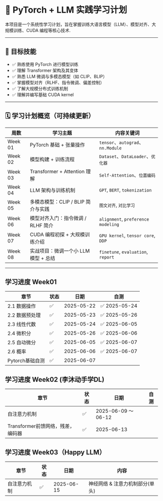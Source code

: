 # 🧠 PyTorch + LLM 实践学习计划

本项目是一个系统性学习计划，旨在掌握训练大语言模型（LLM）、模型对齐、大规模训练、CUDA 编程等核心技术.

---

## 🎯 目标技能

- ✅ 熟练使用 PyTorch 进行模型训练
- ✅ 理解 Transformer 架构及其变体
- ✅ 熟悉 LLM 微调与多模态模型（如 CLIP、BLIP）
- ✅ 掌握模型对齐（RLHF、指令微调、偏差控制）
- ✅ 了解大规模分布式训练机制
- ✅ 理解并编写基础 CUDA kernel

---

## 🗓️ 学习计划概览（可持续更新）

| 周数 | 学习主题                                  | 内容关键词 |
|------|-------------------------------------------|-------------|
| Week 01 | PyTorch 基础 + 张量操作                   | `tensor`、`autograd`、`nn.Module` |
| Week 02 | 模型构建 + 训练流程                     | `Dataset`、`DataLoader`、`优化器` |
| Week 03 | Transformer + Attention 理解            | `Self-Attention`、`位置编码` |
| Week 04 | LLM 架构与训练机制                     | `GPT`, `BERT`, `tokenization` |
| Week 05 | 多模态模型：CLIP / BLIP 简介与实践     | `图文对齐`, `对比学习` |
| Week 06 | 模型对齐入门：指令微调 / RLHF 简介      | `alignment`, `preference modeling` |
| Week 07 | CUDA 编程初探 + 大规模训练介绍          | `GPU kernel`, `tensor core`, `DDP` |
| Week 08 | 实战项目：微调一个小 LLM 模型 + 总结    | `finetune`, `evaluation`, `report` |

---

## 学习进度 Week01

| 章节         | 状态 | 日期       | 自测 |    
|--------------|------|------------|-----------  
| 2.1 数据操作 | ✅   | 2025-05-22 | ✅ 2025-05-24   
| 2.2 数据预处理 |  ✅  | 2025-05-23  | ✅ 2025-05-26              
| 2.3 线性代数  | ✅  | 2025-05-24  | ✅ 2025-06-05   
| 2.4 微积分 |  ✅  |  2025-05-26 | ✅  2025-06-06  
| 2.5 自动微分 |  ✅ |  2025-06-05 |  ✅  2025-06-07      
| 2.6 概率   |   ✅  |  2025-06-06 |  ✅  2025-06-07    
| Pytorch基础自测  |  ✅ |   2025-06-07   |     

## 学习进度 Week02 (李沐动手学DL)

| 章节         | 状态 | 日期       | 自测 |    
|--------------|------|------------|-----------  
| 自注意力机制 | ✅   | 2025-06-09 ～ 06-12|    
| Transformer前馈网络，残差，编码器 |  ✅ | 2025-06-13 |  

## 学习进度 Week03（Happy LLM）

| 章节         | 状态 | 日期       | 内容 |    
|--------------|------|------------|-----------  
| 自注意力机制 | ✅   | 2025-06-15|  神经网络 & 注意力机制部分(单头)   


 
  


